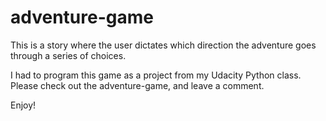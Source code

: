 # adventure-game
This is a story where the user dictates which direction the adventure goes through a series of choices.

I had to program this game as a project from my Udacity Python class. Please check out the adventure-game, and leave a comment. 

Enjoy!
